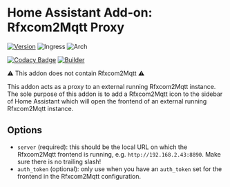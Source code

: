 # Home Assistant Add-on: Rfxcom2Mqtt Proxy

[![Version](https://ghcr-badge.deta.dev/rfxcom2mqtt/rfxcom2mqtt-proxy-amd64/latest_tag?trim=major&label=latest)](https://github.com/rfxcom2mqtt/hassio-addons/pkgs/container/rfxcom2mqtt-proxy-amd64)
![Ingress](https://img.shields.io/badge/dynamic/json?label=Ingress&query=%24.ingress&url=https%3A%2F%2Fraw.githubusercontent.com%2Frfxcom2mqtt%2Fhassio-addons%2Fmaster%2Frfxcom2mqtt-proxy%2Fconfig.json)
![Arch](https://img.shields.io/badge/dynamic/json?color=success&label=Arch&query=%24.arch&url=https%3A%2F%2Fraw.githubusercontent.com%2Frfxcom2mqtt%2Fhassio-addons%2Fmaster%2Frfxcom2mqtt-proxy%2Fconfig.json)

[![Codacy Badge](https://app.codacy.com/project/badge/Grade/9c6cf10bdbba45ecb202d7f579b5be0e)](https://www.codacy.com/gh/rfxcom2mqtt/hassio-addons/dashboard?utm_source=github.com&utm_medium=referral&utm_content=rfxcom2mqtt/hassio-addons&utm_campaign=Badge_Grade)
[![Builder](https://img.shields.io/github/actions/workflow/status/rfxcom2mqtt/hassio-addons/builder.yml?label=Builder)](https://github.com/rfxcom2mqtt/hassio-addons/actions/workflows/builder.yml)





⚠️ This addon does not contain Rfxcom2Mqtt ⚠️

This addon acts as a proxy to an external running Rfxcom2Mqtt instance. 
The sole purpose of this addon is to add a Rfxcom2Mqtt icon to the sidebar of Home Assistant which will open the frontend of an external running Rfxcom2Mqtt instance.

## Options

- `server` (required): this should be the local URL on which the Rfxcom2Mqtt frontend is running, e.g. `http://192.168.2.43:8890`. Make sure there is no trailing slash!
- `auth_token` (optional): only use when you have an `auth_token` set for the frontend in the Rfxcom2Mqtt configuration.